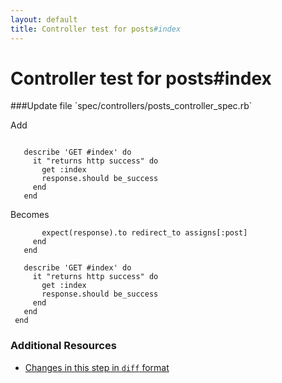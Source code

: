 ```yaml
---
layout: default
title: Controller test for posts#index
---
```


<h1 id="main">Controller test for posts#index</h1>
###Update file `spec/controllers/posts_controller_spec.rb`

Add
```
 
   describe 'GET #index' do
     it "returns http success" do
       get :index
       response.should be_success
     end
   end
```


Becomes
```
       expect(response).to redirect_to assigns[:post]
     end
   end
 
   describe 'GET #index' do
     it "returns http success" do
       get :index
       response.should be_success
     end
   end
 end

```



### Additional Resources

* [Changes in this step in `diff` format](https://github.com/software-academy/rails_getting_started_bdd/commit/e3323a88b5bb9321d628b101f2277e8052ac2f51)

